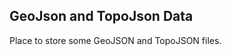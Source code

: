 GeoJson and TopoJson Data
------------------------------
Place to store some GeoJSON and TopoJSON files.